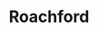 ---
title: "Roachford"
summary: "British funk-rock-soul band Formed by Andrew Roachford in 1987. Line up comprised: , , and . By 1988 they were touring with and and soon signed a 7-album recording contract with . **CAUTION! IMPORTANT INFO!** Andrew Roachford is often credited as \"Roachford\" alone. In these cases, the credit have to be displayed under the name as a name variation."
slug: "roachford"
image: "roachford.jpg"
apple_music_artist_url: "https://music.apple.com/gb/artist/roachford/14751396"
wikipedia_url: "none"
---